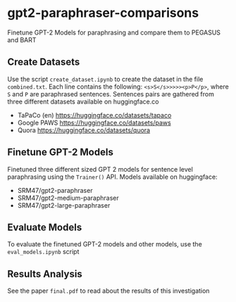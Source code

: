 # gpt2-paraphraser-comparisons
Finetune GPT-2 Models for paraphrasing and compare them to PEGASUS and BART


## Create Datasets
Use the script ``create_dataset.ipynb`` to create the dataset in the file ``combined.txt``. Each line contains the following: ``<s>S</s>>>>><p>P</p>``, where ``S`` and ``P`` are paraphrased sentences. Sentences pairs are gathered from three different datasets available on huggingface.co

- TaPaCo (en) https://huggingface.co/datasets/tapaco
- Google PAWS https://huggingface.co/datasets/paws
- Quora https://huggingface.co/datasets/quora

## Finetune GPT-2 Models

Finetuned three different sized GPT 2 models for sentence level paraphrasing using the ``Trainer()`` API.
Models available on huggingface:
- SRM47/gpt2-paraphraser
- SRM47/gpt2-medium-paraphraser
- SRM47/gpt2-large-paraphraser


## Evaluate Models
To evaluate the finetuned GPT-2 models and other models, use the ``eval_models.ipynb`` script

## Results Analysis
See the paper ``final.pdf`` to read about the results of this investigation


